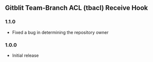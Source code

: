 ## Gitblit Team-Branch ACL (tbacl) Receive Hook

### 1.1.0

- Fixed a bug in determining the repository owner

### 1.0.0

- Initial release

